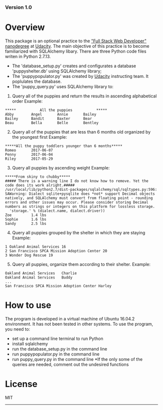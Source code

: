 ### Version 1.0
# Overview
This package is an optional practice to the ["Full Stack Web Developer" nanodegree][FSWD] at [Udacity]. The main objective of this practice is to become familiarized with SQLAlchemy libary. There are three Python code files writen in Python 2.7.13. 
- The 'database_setup.py' creates and configurates a database 'puppyshelter.db' using SQLAlchemy library; 
- The 'puppypopulator.py' was created by [Udacity] instructing team. It poplulates the database.
- The 'puppy_query.py' uses SQLAlchemy library to:
1. Query all of the puppies and return the results in ascending alphabetical order
Example:
```
*****           All the puppies           *****
Abby        Angel       Annie       Bailey
Bailey      Bandit      Baxter      Bear
Beau        Bella       Belle       Bentley
```
2. Query all of the puppies that are less than 6 months old organized by the youngest first
Example:
```
*****All the puppy toddlers younger than 6 months*****
Romeo       2017-06-07
Penny       2017-06-04
Riley       2017-05-29
```
3. Query all puppies by ascending weight
Example:
```
*****From skiny to chubby*****
##### There is a warning line I do not know how to remove. Yet the code does its work alright.#####
/usr/local/lib/python2.7/dist-packages/sqlalchemy/sql/sqltypes.py:596: SAWarning: Dialect sqlite+pysqlite does *not* support Decimal objects natively, and SQLAlchemy must convert from floating point - rounding errors and other issues may occur. Please consider storing Decimal numbers as strings or integers on this platform for lossless storage.
  'storage.' % (dialect.name, dialect.driver)) 
Zoe         1.4 lbs
Sophie      1.6 lbs
Sandy       2.5 lbs
```
4. Query all puppies grouped by the shelter in which they are staying
Example:
```
1 Oakland Animal Services 16
2 San Francisco SPCA Mission Adoption Center 20
3 Wonder Dog Rescue 19
```
5. Query all puppies, organize them according to their shelter.
Example:
```
Oakland Animal Services   Charlie
Oakland Animal Services   Buddy
...
San Francisco SPCA Mission Adoption Center Harley
```

# How to use
The program is developed in a virtual machine of Ubuntu 16.04.2 environment. It has not been tested in other systems.
To use the program, you need to:
 - set up a command line terminal to run Python
 - install sqlalchemy 
 - run the database_setup.py in the command line
 - run puppypopulator.py in the command line
 - run puppy_query.py in the command line 
 *If the only some of the queries are needed, comment out the undesired functions

# License
MIT

***********************
  [FSWD]: <https://www.udacity.com/course/full-stack-web-developer-nanodegree--nd004>
  [Udacity]: <https://www.udacity.com>